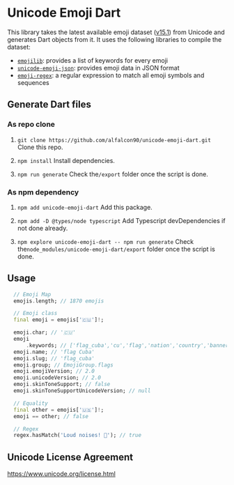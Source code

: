 # Unicode Emoji Dart

This library takes the latest available emoji dataset ([v15.1](https://www.unicode.org/reports/tr51/proposed.html#emoji_data)) from Unicode and generates Dart objects from it. It uses the following libraries to compile the dataset:

- [`emojilib`](https://github.com/muan/emojilib): provides a list of keywords for every emoji
- [`unicode-emoji-json`](https://github.com/muan/unicode-emoji-json): provides emoji data in JSON format
- [`emoji-regex`](https://github.com/mathiasbynens/emoji-regex): a regular expression to match all emoji symbols and sequences

## Generate Dart files

### As repo clone

1. `git clone https://github.com/alfalcon90/unicode-emoji-dart.git` Clone this repo.

2. `npm install` Install dependencies.

3. `npm run generate` Check the`/export` folder once the script is done.

### As npm dependency

1. `npm add unicode-emoji-dart` Add this package.

2. `npm add -D @types/node typescript` Add Typescript devDependencies if not done already.

3. `npm explore unicode-emoji-dart -- npm run generate` Check the`node_modules/unicode-emoji-dart/export` folder once the script is done.

## Usage

```dart
  // Emoji Map
  emojis.length; // 1870 emojis

  // Emoji class
  final emoji = emojis['🇨🇺']!;

  emoji.char; // '🇨🇺'
  emoji
      .keywords; // ['flag_cuba','cu','flag','nation','country','banner','cuba']
  emoji.name; // 'flag Cuba'
  emoji.slug; // 'flag_cuba'
  emoji.group; // EmojiGroup.flags
  emoji.emojiVersion; // 2.0
  emoji.unicodeVersion; // 2.0
  emoji.skinToneSupport; // false
  emoji.skinToneSupportUnicodeVersion; // null

  // Equality
  final other = emojis['🇺🇸']!;
  emoji == other; // false

  // Regex
  regex.hasMatch('Loud noises! 📣'); // true
```

## Unicode License Agreement

https://www.unicode.org/license.html
